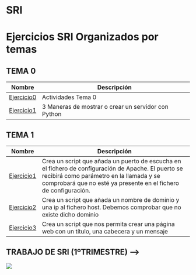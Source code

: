# SRI

# Ejercicios SRI Organizados por temas

## TEMA 0
Nombre | Descripción
-------|------------
[Ejercicio0](/TEMA0/repaso) | Actividades Tema 0
[Ejercicio1](/TEMA0/README.md) | 3 Maneras de mostrar o crear un servidor con Python

## TEMA 1
Nombre | Descripción
-------|------------
[Ejercicio1](/TEMA1/script01.sh) | Crea un script que añada un puerto de escucha en el fichero de configuración de Apache. El puerto se recibirá como parámetro en la llamada y se comprobará que no esté ya presente en el fichero de configuración.
[Ejercicio2](/TEMA1/script02.sh) | Crea un script que añada un nombre de dominio y una ip al fichero host. Debemos comprobar que no existe dicho dominio
[Ejercicio3](/TEMA1/script03.sh) | Crea un script que nos permita crear una página web con un título, una cabecera y un mensaje

## TRABAJO DE SRI (1ºTRIMESTRE) -->
![](https://github.com/brianllj03/ProyectoSRI_1Trimestre)
